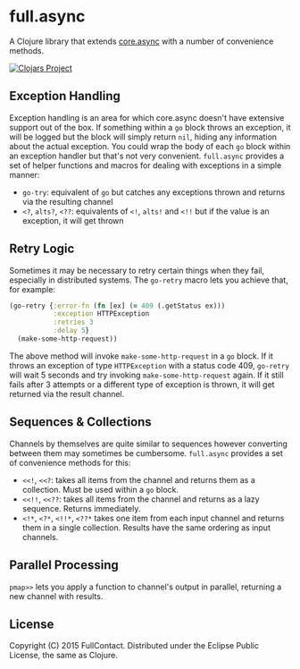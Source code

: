 # full.async

A Clojure library that extends [core.async](https://github.com/clojure/core.async) 
with a number of convenience methods.

[![Clojars Project](http://clojars.org/fullcontact/full.async/latest-version.svg)](http://clojars.org/fullcontact/full.async)

## Exception Handling

Exception handling is an area for which core.async doesn't have extensive 
support out of the box. If something within a `go` block throws an exception, it 
will be logged but the block will simply return `nil`, hiding any information 
about the actual exception. You could wrap the body of each `go` block within an 
exception handler but that's  not very convenient. `full.async` provides a set of 
helper functions and macros for dealing with exceptions in a simple manner:

* `go-try`: equivalent of `go` but catches any exceptions thrown and returns via
the resulting channel
* `<?`, `alts?`, `<??`: equivalents of `<!`, `alts!` and `<!!` but if the value 
is an exception, it will get thrown

## Retry Logic

Sometimes it may be necessary to retry certain things when they fail, 
especially in distributed systems. The `go-retry` macro lets you achieve that,
for example:

```clojure
(go-retry {:error-fn (fn [ex] (= 409 (.getStatus ex)))
           :exception HTTPException
           :retries 3
           :delay 5}
  (make-some-http-request))
```

The above method will invoke `make-some-http-request` in a `go` block. If it 
throws an exception of type `HTTPException` with a status code 409, `go-retry`
will wait 5 seconds and try invoking `make-some-http-request` again. If it still 
fails after 3 attempts or a different type of exception is thrown, it will get 
returned via the result channel.

## Sequences & Collections

Channels by themselves are quite similar to sequences however converting between
them may sometimes be cumbersome. `full.async` provides a set of convenience 
methods for this:

* `<<!`, `<<?`: takes all items from the channel and returns them as a collection.
Must be used within a `go` block. 
* `<<!!`, `<<??`: takes all items from the channel and returns as a lazy 
sequence. Returns immediately.
* `<!*`, `<?*`, `<!!*`, `<??*` takes one item from each input channel and 
returns them in a single collection. Results have the same ordering as input 
channels.

## Parallel Processing

`pmap>>` lets you apply a function to channel's output in parallel,
returning a new channel with results.


## License

Copyright (C) 2015 FullContact. Distributed under the Eclipse Public License, the same as Clojure.
